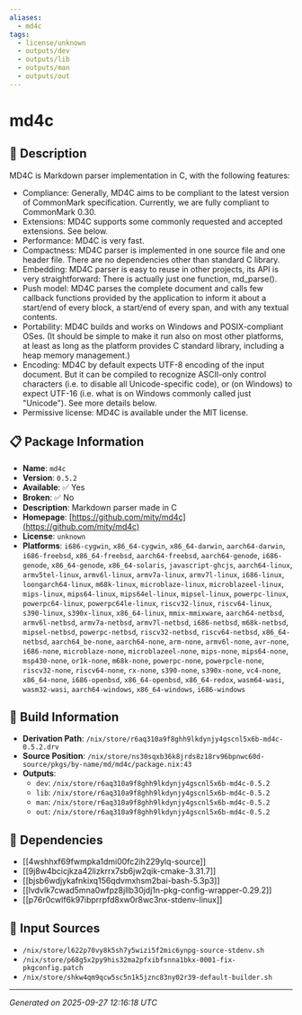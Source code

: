 ```yaml
---
aliases:
  - md4c
tags:
  - license/unknown
  - outputs/dev
  - outputs/lib
  - outputs/man
  - outputs/out
---
```


# md4c

## 📝 Description

MD4C is Markdown parser implementation in C, with the following features:

- Compliance: Generally, MD4C aims to be compliant to the latest version
  of CommonMark specification. Currently, we are fully compliant to
  CommonMark 0.30.
- Extensions: MD4C supports some commonly requested and accepted
  extensions. See below.
- Performance: MD4C is very fast.
- Compactness: MD4C parser is implemented in one source file and one
  header file. There are no dependencies other than standard C library.
- Embedding: MD4C parser is easy to reuse in other projects, its API is
  very straightforward: There is actually just one function, md_parse().
- Push model: MD4C parses the complete document and calls few callback
  functions provided by the application to inform it about a start/end of
  every block, a start/end of every span, and with any textual contents.
- Portability: MD4C builds and works on Windows and POSIX-compliant
  OSes. (It should be simple to make it run also on most other platforms,
  at least as long as the platform provides C standard library, including
  a heap memory management.)
- Encoding: MD4C by default expects UTF-8 encoding of the input
  document. But it can be compiled to recognize ASCII-only control
  characters (i.e. to disable all Unicode-specific code), or (on Windows)
  to expect UTF-16 (i.e. what is on Windows commonly called just
  "Unicode"). See more details below.
- Permissive license: MD4C is available under the MIT license.


## 📋 Package Information

- **Name**: `md4c`
- **Version**: `0.5.2`
- **Available**: ✅ Yes
- **Broken**: ✅ No
- **Description**: Markdown parser made in C
- **Homepage**: [https://github.com/mity/md4c](https://github.com/mity/md4c)
- **License**: `unknown`
- **Platforms**: `i686-cygwin`, `x86_64-cygwin`, `x86_64-darwin`, `aarch64-darwin`, `i686-freebsd`, `x86_64-freebsd`, `aarch64-freebsd`, `aarch64-genode`, `i686-genode`, `x86_64-genode`, `x86_64-solaris`, `javascript-ghcjs`, `aarch64-linux`, `armv5tel-linux`, `armv6l-linux`, `armv7a-linux`, `armv7l-linux`, `i686-linux`, `loongarch64-linux`, `m68k-linux`, `microblaze-linux`, `microblazeel-linux`, `mips-linux`, `mips64-linux`, `mips64el-linux`, `mipsel-linux`, `powerpc-linux`, `powerpc64-linux`, `powerpc64le-linux`, `riscv32-linux`, `riscv64-linux`, `s390-linux`, `s390x-linux`, `x86_64-linux`, `mmix-mmixware`, `aarch64-netbsd`, `armv6l-netbsd`, `armv7a-netbsd`, `armv7l-netbsd`, `i686-netbsd`, `m68k-netbsd`, `mipsel-netbsd`, `powerpc-netbsd`, `riscv32-netbsd`, `riscv64-netbsd`, `x86_64-netbsd`, `aarch64_be-none`, `aarch64-none`, `arm-none`, `armv6l-none`, `avr-none`, `i686-none`, `microblaze-none`, `microblazeel-none`, `mips-none`, `mips64-none`, `msp430-none`, `or1k-none`, `m68k-none`, `powerpc-none`, `powerpcle-none`, `riscv32-none`, `riscv64-none`, `rx-none`, `s390-none`, `s390x-none`, `vc4-none`, `x86_64-none`, `i686-openbsd`, `x86_64-openbsd`, `x86_64-redox`, `wasm64-wasi`, `wasm32-wasi`, `aarch64-windows`, `x86_64-windows`, `i686-windows`

## 🔧 Build Information

- **Derivation Path**: `/nix/store/r6aq310a9f8ghh9lkdynjy4gscnl5x6b-md4c-0.5.2.drv`
- **Source Position**: `/nix/store/ns30sqxb36k8jrds8z18rv96bpnwc60d-source/pkgs/by-name/md/md4c/package.nix:43`
- **Outputs**:
  - `dev`:  `/nix/store/r6aq310a9f8ghh9lkdynjy4gscnl5x6b-md4c-0.5.2`
  - `lib`:  `/nix/store/r6aq310a9f8ghh9lkdynjy4gscnl5x6b-md4c-0.5.2`
  - `man`:  `/nix/store/r6aq310a9f8ghh9lkdynjy4gscnl5x6b-md4c-0.5.2`
  - `out`:  `/nix/store/r6aq310a9f8ghh9lkdynjy4gscnl5x6b-md4c-0.5.2`

## 🔗 Dependencies

- [[4wshhxf69fwmpka1dmi00fc2ih229ylq-source]]
- [[9j8w4bcicjkza42lizkrrx7sb6jw2qik-cmake-3.31.7]]
- [[bjsb6wdjykafnkixq156qdvmxhsm2bai-bash-5.3p3]]
- [[lvdvlk7cwad5mna0wfpz8jllb30jdj1n-pkg-config-wrapper-0.29.2]]
- [[p76r0cwlf6k97ibprrpfd8xw0r8wc3nx-stdenv-linux]]

## 📁 Input Sources

- `/nix/store/l622p70vy8k5sh7y5wizi5f2mic6ynpg-source-stdenv.sh`
- `/nix/store/p68g5x2py9his32ma2pfxibfsnna1bkx-0001-fix-pkgconfig.patch`
- `/nix/store/shkw4qm9qcw5sc5n1k5jznc83ny02r39-default-builder.sh`

---
*Generated on 2025-09-27 12:16:18 UTC*
